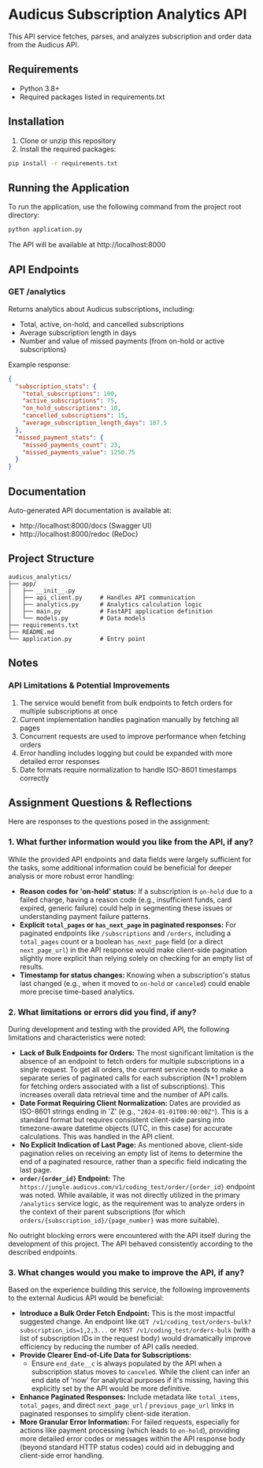 # Audicus Subscription Analytics API

This API service fetches, parses, and analyzes subscription and order data from the Audicus API.

## Requirements

- Python 3.8+
- Required packages listed in requirements.txt

## Installation

1. Clone or unzip this repository
2. Install the required packages:

```bash
pip install -r requirements.txt
```

## Running the Application

To run the application, use the following command from the project root directory:

```bash
python application.py
```

The API will be available at http://localhost:8000

## API Endpoints

### GET /analytics

Returns analytics about Audicus subscriptions, including:
- Total, active, on-hold, and cancelled subscriptions
- Average subscription length in days
- Number and value of missed payments (from on-hold or active subscriptions)

Example response:
```json
{
  "subscription_stats": {
    "total_subscriptions": 100,
    "active_subscriptions": 75,
    "on_hold_subscriptions": 10,
    "cancelled_subscriptions": 15,
    "average_subscription_length_days": 187.5
  },
  "missed_payment_stats": {
    "missed_payments_count": 23,
    "missed_payments_value": 1250.75
  }
}
```

## Documentation

Auto-generated API documentation is available at:
- http://localhost:8000/docs (Swagger UI)
- http://localhost:8000/redoc (ReDoc)

## Project Structure

```
audicus_analytics/
├── app/
│   ├── __init__.py
│   ├── api_client.py     # Handles API communication
│   ├── analytics.py      # Analytics calculation logic
│   ├── main.py           # FastAPI application definition
│   └── models.py         # Data models
├── requirements.txt
├── README.md
└── application.py        # Entry point
```

## Notes

### API Limitations & Potential Improvements

1. The service would benefit from bulk endpoints to fetch orders for multiple subscriptions at once
2. Current implementation handles pagination manually by fetching all pages
3. Concurrent requests are used to improve performance when fetching orders
4. Error handling includes logging but could be expanded with more detailed error responses
5. Date formats require normalization to handle ISO-8601 timestamps correctly

## Assignment Questions & Reflections

Here are responses to the questions posed in the assignment:

### 1. What further information would you like from the API, if any?

While the provided API endpoints and data fields were largely sufficient for the tasks, some additional information could be beneficial for deeper analysis or more robust error handling:

* **Reason codes for 'on-hold' status:** If a subscription is `on-hold` due to a failed charge, having a reason code (e.g., insufficient funds, card expired, generic failure) could help in segmenting these issues or understanding payment failure patterns.
* **Explicit `total_pages` or `has_next_page` in paginated responses:** For paginated endpoints like `/subscriptions` and `/orders`, including a `total_pages` count or a boolean `has_next_page` field (or a direct `next_page_url`) in the API response would make client-side pagination slightly more explicit than relying solely on checking for an empty list of results.
* **Timestamp for status changes:** Knowing when a subscription's status last changed (e.g., when it moved to `on-hold` or `canceled`) could enable more precise time-based analytics.

### 2. What limitations or errors did you find, if any?

During development and testing with the provided API, the following limitations and characteristics were noted:

* **Lack of Bulk Endpoints for Orders:** The most significant limitation is the absence of an endpoint to fetch orders for multiple subscriptions in a single request. To get all orders, the current service needs to make a separate series of paginated calls for each subscription (N+1 problem for fetching orders associated with a list of subscriptions). This increases overall data retrieval time and the number of API calls.
* **Date Format Requiring Client Normalization:** Dates are provided as ISO-8601 strings ending in 'Z' (e.g., `"2024-01-01T00:00:00Z"`). This is a standard format but requires consistent client-side parsing into timezone-aware datetime objects (UTC, in this case) for accurate calculations. This was handled in the API client.
* **No Explicit Indication of Last Page:** As mentioned above, client-side pagination relies on receiving an empty list of items to determine the end of a paginated resource, rather than a specific field indicating the last page.
* **`order/{order_id}` Endpoint:** The `https://jungle.audicus.com/v1/coding_test/order/{order_id}` endpoint was noted. While available, it was not directly utilized in the primary `/analytics` service logic, as the requirement was to analyze orders in the context of their parent subscriptions (for which `orders/{subscription_id}/{page_number}` was more suitable).

No outright blocking errors were encountered with the API itself during the development of this project. The API behaved consistently according to the described endpoints.

### 3. What changes would you make to improve the API, if any?

Based on the experience building this service, the following improvements to the external Audicus API would be beneficial:

* **Introduce a Bulk Order Fetch Endpoint:** This is the most impactful suggested change. An endpoint like `GET /v1/coding_test/orders-bulk?subscription_ids=1,2,3...` or `POST /v1/coding_test/orders-bulk` (with a list of subscription IDs in the request body) would dramatically improve efficiency by reducing the number of API calls needed.
* **Provide Clearer End-of-Life Data for Subscriptions:**
    * Ensure `end_date__c` is always populated by the API when a subscription status moves to `canceled`. While the client can infer an end date of 'now' for analytical purposes if it's missing, having this explicitly set by the API would be more definitive.
* **Enhance Paginated Responses:** Include metadata like `total_items`, `total_pages`, and direct `next_page_url` / `previous_page_url` links in paginated responses to simplify client-side iteration.
* **More Granular Error Information:** For failed requests, especially for actions like payment processing (which leads to `on-hold`), providing more detailed error codes or messages within the API response body (beyond standard HTTP status codes) could aid in debugging and client-side error handling.
